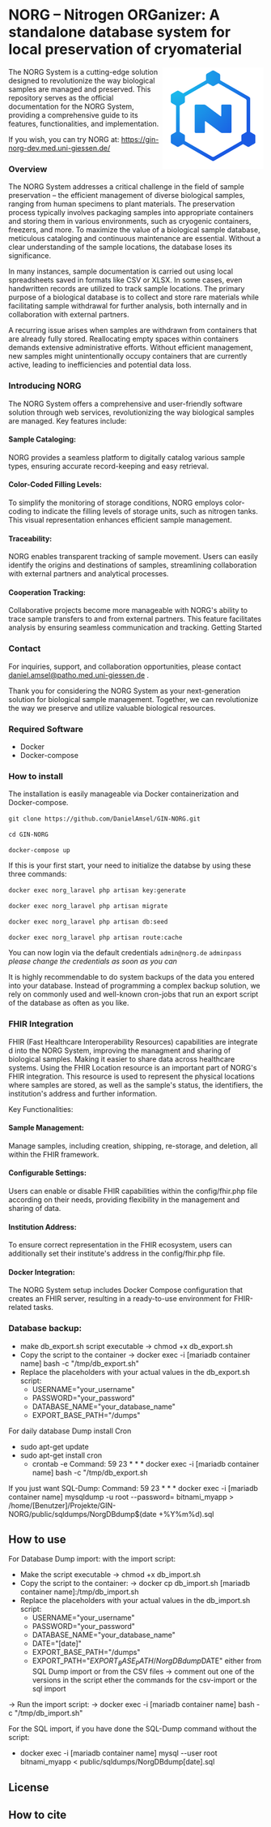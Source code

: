 # NORG – Nitrogen ORGanizer: A standalone database system for local preservation of cryomaterial 
<img align="right" width="200" height="200" src="norg.png">

The NORG System is a cutting-edge solution designed to revolutionize the way biological samples are managed and preserved. This repository serves as the official documentation for the NORG System, providing a comprehensive guide to its features, functionalities, and implementation.

If you wish, you can try NORG at: https://gin-norg-dev.med.uni-giessen.de/


### Overview

The NORG System addresses a critical challenge in the field of sample preservation – the efficient management of diverse biological samples, ranging from human specimens to plant materials. The preservation process typically involves packaging samples into appropriate containers and storing them in various environments, such as cryogenic containers, freezers, and more. To maximize the value of a biological sample database, meticulous cataloging and continuous maintenance are essential. Without a clear understanding of the sample locations, the database loses its significance.

In many instances, sample documentation is carried out using local spreadsheets saved in formats like CSV or XLSX. In some cases, even handwritten records are utilized to track sample locations. The primary purpose of a biological database is to collect and store rare materials while facilitating sample withdrawal for further analysis, both internally and in collaboration with external partners.

A recurring issue arises when samples are withdrawn from containers that are already fully stored. Reallocating empty spaces within containers demands extensive administrative efforts. Without efficient management, new samples might unintentionally occupy containers that are currently active, leading to inefficiencies and potential data loss.

### Introducing NORG

The NORG System offers a comprehensive and user-friendly software solution through web services, revolutionizing the way biological samples are managed. Key features include:

#### Sample Cataloging: 
NORG provides a seamless platform to digitally catalog various sample types, ensuring accurate record-keeping and easy retrieval.
#### Color-Coded Filling Levels: 
To simplify the monitoring of storage conditions, NORG employs color-coding to indicate the filling levels of storage units, such as nitrogen tanks. This visual representation enhances efficient sample management.
#### Traceability: 
NORG enables transparent tracking of sample movement. Users can easily identify the origins and destinations of samples, streamlining collaboration with external partners and analytical processes.
#### Cooperation Tracking: 
Collaborative projects become more manageable with NORG's ability to trace sample transfers to and from external partners. This feature facilitates analysis by ensuring seamless communication and tracking.
Getting Started

### Contact
For inquiries, support, and collaboration opportunities, please contact daniel.amsel@patho.med.uni-giessen.de .

Thank you for considering the NORG System as your next-generation solution for biological sample management. Together, we can revolutionize the way we preserve and utilize valuable biological resources.

### Required Software
- Docker
- Docker-compose

  
### How to install 
The installation is easily manageable via Docker containerization and Docker-compose.

`git clone https://github.com/DanielAmsel/GIN-NORG.git`

`cd GIN-NORG`

`docker-compose up`

If this is your first start, your need to initialize the databse by using these three commands:

`docker exec norg_laravel php artisan key:generate`

`docker exec norg_laravel php artisan migrate`

`docker exec norg_laravel php artisan db:seed`

`docker exec norg_laravel php artisan route:cache`

You can now login via the default credentials
`admin@norg.de`
`adminpass`
*please change the credentials as soon as you can*

It is highly recommendable to do system backups of the data you entered into your database. Instead of programming a complex backup solution, we rely on commonly used and well-known cron-jobs that run an export script of the database as often as you like.

### FHIR Integration
FHIR (Fast Healthcare Interoperability Resources) capabilities are integrate d into the NORG System, improving the managment and sharing of biological samples. Making it easier to share data across healthcare systems. 
Using the FHIR Location resource is an important part of NORG's FHIR integration. This resource is used to represent the physical locations where samples are stored, as well as the sample's status, the identifiers, the institution's address and further information.

Key Functionalities:
#### Sample Management:
Manage samples, including creation, shipping, re-storage, and deletion, all within the FHIR framework.
#### Configurable Settings: 
Users can enable or disable FHIR capabilities within the config/fhir.php file according on their needs, providing flexibility in the management and sharing of data.
#### Institution Address:
To ensure correct representation in the FHIR ecosystem, users can additionally set their institute's address in the config/fhir.php file.
#### Docker Integration:
The NORG System setup includes Docker Compose configuration that creates an FHIR server, resulting in a ready-to-use environment for FHIR-related tasks.

### Database backup:
- make db_export.sh script executable
-> chmod +x db_export.sh
- Copy the script to the container
-> docker exec -i [mariadb container name] bash -c "/tmp/db_export.sh"
- Replace the placeholders with your actual values in the db_export.sh script:
    - USERNAME="your_username"
    - PASSWORD="your_password"
    - DATABASE_NAME="your_database_name"
    - EXPORT_BASE_PATH="/dumps"

For daily database Dump install Cron 
- sudo apt-get update
- sudo apt-get install cron
    - crontab -e
    Command: 59 23 * * * docker exec -i [mariadb container name] bash -c "/tmp/db_export.sh
    
If you just want SQL-Dump: Command: 59 23 * * *  docker exec -i [mariadb container name] mysqldump -u root --password=  bitnami_myapp > /home/[Benutzer]/Projekte/GIN-NORG/public/sqldumps/NorgDBdump$(date +\%Y\%m\%d).sql

## How to use

For Database Dump import:
with the import script:
- Make the script executable 
-> chmod +x db_import.sh
- Copy the script to the container:
-> docker cp db_import.sh [mariadb container name]:/tmp/db_import.sh
- Replace the placeholders with your actual values in the db_import.sh script:
    - USERNAME="your_username"
    - PASSWORD="your_password"
    - DATABASE_NAME="your_database_name"
    - DATE="[date]"
    - EXPORT_BASE_PATH="/dumps"
    - EXPORT_PATH="$EXPORT_BASE_PATH/NorgDBdump$DATE"
either from SQL Dump import or from the CSV files -> comment out one of the versions in the script ether the commands for the csv-import or the sql import

-> Run the import script:
-> docker exec -i [mariadb container name] bash -c "/tmp/db_import.sh"

For the SQL import, if you have done the SQL-Dump command without the script:
- docker exec -i [mariadb container name] mysql --user root bitnami_myapp < public/sqldumps/NorgDBdump[date].sql

## License

## How to cite
